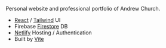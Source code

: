 Personal website and professional portfolio of Andrew Church.

* [React](https://react.dev/) / [Tailwind](https://tailwindcss.com/) UI
* Firebase [Firestore](https://firebase.google.com/) DB
* [Netlify](https://www.netlify.com/) Hosting / Authentication
* Built by [Vite](https://vitejs.dev/)
